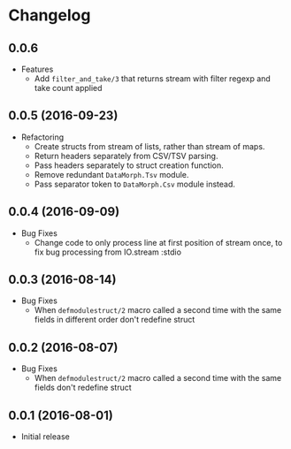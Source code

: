 # Changelog

## 0.0.6

* Features
  * Add `filter_and_take/3` that returns stream with filter regexp and take count applied

## 0.0.5 (2016-09-23)

* Refactoring
  * Create structs from stream of lists, rather than stream of maps.
  * Return headers separately from CSV/TSV parsing.
  * Pass headers separately to struct creation function.
  * Remove redundant `DataMorph.Tsv` module.
  * Pass separator token to `DataMorph.Csv` module instead.

## 0.0.4 (2016-09-09)

* Bug Fixes
  * Change code to only process line at first position of stream once, to fix bug processing from IO.stream :stdio

## 0.0.3 (2016-08-14)

* Bug Fixes
  * When `defmodulestruct/2` macro called a second time with the same fields in different order don't redefine struct

## 0.0.2 (2016-08-07)

* Bug Fixes
  * When `defmodulestruct/2` macro called a second time with the same fields don't redefine struct

## 0.0.1 (2016-08-01)

* Initial release

